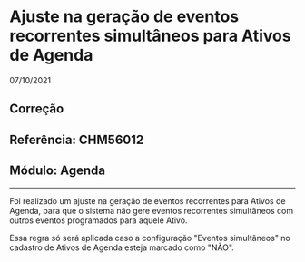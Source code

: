 # Ajuste na geração de eventos recorrentes simultâneos para Ativos de Agenda
07/10/2021
## Correção
## Referência: CHM56012
## Módulo: Agenda
***

Foi realizado um ajuste na geração de eventos recorrentes para Ativos de Agenda, para que o sistema não gere eventos recorrentes simultâneos com outros eventos programados para aquele Ativo.

Essa regra só será aplicada caso a configuração "Eventos simultâneos" no cadastro de Ativos de Agenda esteja marcado como "NÃO".
